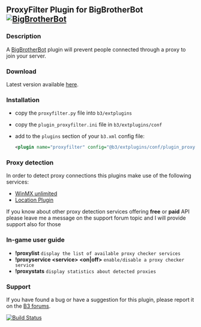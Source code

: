 ## ProxyFilter Plugin for BigBrotherBot [![BigBrotherBot](http://i.imgur.com/7sljo4G.png)][B3]

### Description

A [BigBrotherBot][B3] plugin will prevent people connected through a proxy to join your server.

### Download

Latest version available [here](https://github.com/danielepantaleone/b3-plugin-proxyfilter/archive/master.zip).

### Installation

* copy the `proxyfilter.py` file into `b3/extplugins`
* copy the `plugin_proxyfilter.ini` file in `b3/extplugins/conf`
* add to the `plugins` section of your `b3.xml` config file:

  ```xml
  <plugin name="proxyfilter" config="@b3/extplugins/conf/plugin_proxyfilter.ini" />
  ```

### Proxy detection

In order to detect proxy connections this plugins make use of the following services:

* [WinMX unlimited](http://winmxunlimited.net/)
* [Location Plugin](https://github.com/danielepantaleone/b3-plugin-location/)

If you know about other proxy detection services offering **free** or **paid** API please leave me a
message on the support forum topic and I will provide support also for those

### In-game user guide

* **!proxylist** `display the list of available proxy checker services`
* **!proxyservice &lt;service&gt; &lt;on|off&gt;** `enable/disable a proxy checker service`
* **!proxystats** `display statistics about detected proxies`

### Support

If you have found a bug or have a suggestion for this plugin, please report it on the [B3 forums][Support].

[B3]: http://www.bigbrotherbot.net/ "BigBrotherBot (B3)"
[Support]: http://forum.bigbrotherbot.net/plugins-by-fenix/proxyfilter-plugin "Support topic on the B3 forums"

[![Build Status](https://travis-ci.org/danielepantaleone/b3-plugin-proxyfilter.svg?branch=master)](https://travis-ci.org/danielepantaleone/b3-plugin-proxyfilter)
